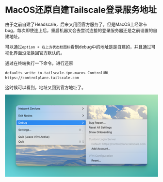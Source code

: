 # MacOS还原自建Tailscale登录服务地址

由于之前自建了Headscale，后来又用回官方服务了。但是MacOS上经常卡bug，每次即使连上后，重启机器又会去尝试连接的登录服务器还是之前设置的自建地址。

可以通过`option + 右上方状态栏图标`看到debug中的地址是是自建的，并且通过可视化界面没法换回官方默认的。

通过在终端执行一下命令，进行还原

```shell
defaults write io.tailscale.ipn.macos ControlURL https://controlplane.tailscale.com
```

这时候可以看到，地址又回到官方地址了。

![image-20240515221657506](assets/image-20240515221657506.png)

<gitalk/>